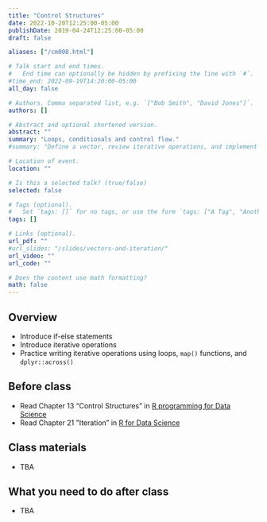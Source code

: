 ```yaml
---
title: "Control Structures"
date: 2022-10-20T12:25:00-05:00
publishDate: 2019-04-24T12:25:00-05:00
draft: false

aliases: ["/cm008.html"]

# Talk start and end times.
#   End time can optionally be hidden by prefixing the line with `#`.
#time_end: 2022-09-19T14:20:00-05:00
all_day: false

# Authors. Comma separated list, e.g. `["Bob Smith", "David Jones"]`.
authors: []

# Abstract and optional shortened version.
abstract: ""
summary: "Loops, conditionals and control flow."
#summary: "Define a vector, review iterative operations, and implement iteration using a range of techniques."

# Location of event.
location: ""

# Is this a selected talk? (true/false)
selected: false

# Tags (optional).
#   Set `tags: []` for no tags, or use the form `tags: ["A Tag", "Another Tag"]` for one or more tags.
tags: []

# Links (optional).
url_pdf: ""
#url_slides: "/slides/vectors-and-iteration/"
url_video: ""
url_code: ""

# Does the content use math formatting?
math: false
---
```




## Overview

<!--
* Review the major types of vectors
* Demonstrate how to subset vectors
* Demonstrate vector recycling
* Define lists
-->

* Introduce if-else statements
* Introduce iterative operations
* Practice writing iterative operations using loops, `map()` functions, and `dplyr::across()`

## Before class

* Read Chapter 13 “Control Structures” in [R programming for Data Science](https://bookdown.org/rdpeng/rprogdatascience/control-structures.html) 
* Read Chapter 21 "Iteration” in [R for Data Science](https://r4ds.had.co.nz/iteration.html) 

<!--
* Read chapters 14.1-2, 20-21 from [R for Data Science](http://r4ds.had.co.nz/)
-->

## Class materials

* TBA

<!--
* [Data storage types](/notes/vectors/)
* [Iteration](/notes/iteration/)
* [Column-wise operations](https://dplyr.tidyverse.org/dev/articles/colwise.html)
-->

## What you need to do after class

* TBA
